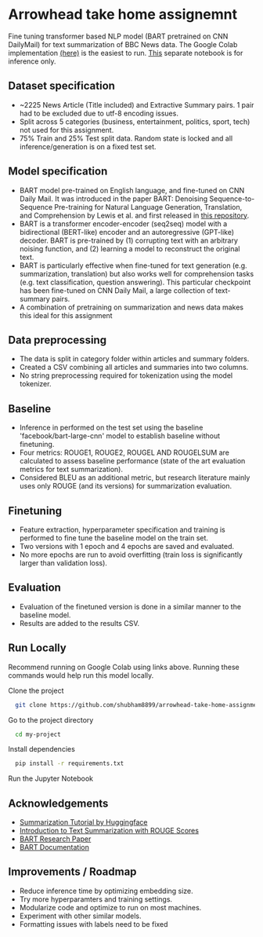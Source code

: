 
# Arrowhead take home assignemnt

Fine tuning transformer based NLP model (BART pretrained on CNN DailyMail) for text summarization of BBC News data. The Google Colab implementation [(here)](https://colab.research.google.com/drive/1XZeFFSA1GUpeOeBEQ1F0bO6Z2N0ZA_0a?usp=sharing) is the easiest to run. [This](https://colab.research.google.com/drive/1d4Dt81ZRuZe9l_mho0w4DaZ6vvJSz4t7?usp=sharing) separate notebook is for inference only. 

## Dataset specification
- ~2225 News Article (Title included) and Extractive Summary pairs. 1 pair had to be excluded due to utf-8 encoding issues.
- Split across 5 categories (business, entertainment, politics, sport, tech) not used for this assignment.
- 75% Train and 25% Test split data. Random state is locked and all inference/generation is on a fixed test set.

## Model specification
- BART model pre-trained on English language, and fine-tuned on CNN Daily Mail. It was introduced in the paper BART: Denoising Sequence-to-Sequence Pre-training for Natural Language Generation, Translation, and Comprehension by Lewis et al. and first released in [this repository](https://github.com/pytorch/fairseq/tree/master/examples/bart).
- BART is a transformer encoder-encoder (seq2seq) model with a bidirectional (BERT-like) encoder and an autoregressive (GPT-like) decoder. BART is pre-trained by (1) corrupting text with an arbitrary noising function, and (2) learning a model to reconstruct the original text.
- BART is particularly effective when fine-tuned for text generation (e.g. summarization, translation) but also works well for comprehension tasks (e.g. text classification, question answering). This particular checkpoint has been fine-tuned on CNN Daily Mail, a large collection of text-summary pairs.
- A combination of pretraining on summarization and news data makes this ideal for this assignment

## Data preprocessing
- The data is split in category folder within articles and summary folders.
- Created a CSV combining all articles and summaries into two columns.
- No string preprocessing required for tokenization using the model tokenizer.

## Baseline
- Inference in performed on the test set using the baseline 'facebook/bart-large-cnn' model to establish baseline without finetuning.
- Four metrics: ROUGE1, ROUGE2, ROUGEL AND ROUGELSUM are calculated to assess baseline performance (state of the art evaluation metrics for text summarization).
- Considered BLEU as an additional metric, but research literature mainly uses only ROUGE (and its versions) for summarization evaluation.

## Finetuning
- Feature extraction, hyperparameter specification and training is performed to fine tune the baseline model on the train set. 
- Two versions with 1 epoch and 4 epochs are saved and evaluated.
- No more epochs are run to avoid overfitting (train loss is significantly larger than validation loss).

## Evaluation
- Evaluation of the finetuned version is done in a similar manner to the baseline model.
- Results are added to the results CSV.

## Run Locally
Recommend running on Google Colab using links above. Running these commands would help run this model locally.

Clone the project

```bash
  git clone https://github.com/shubham8899/arrowhead-take-home-assignment.git
```

Go to the project directory

```bash
  cd my-project
```

Install dependencies

```bash
  pip install -r requirements.txt
```

Run the Jupyter Notebook


## Acknowledgements
 - [Summarization Tutorial by Huggingface](https://huggingface.co/docs/transformers/tasks/summarization)
 - [Introduction to Text Summarization with ROUGE Scores](https://towardsdatascience.com/introduction-to-text-summarization-with-rouge-scores-84140c64b471)
 - [BART Research Paper](https://arxiv.org/pdf/1910.13461.pdf)
 - [BART Documentation](https://huggingface.co/docs/transformers/model_doc/bart)


## Improvements / Roadmap
- Reduce inference time by optimizing embedding size.
- Try more hyperparamters and training settings.
- Modularize code and optimize to run on most machines.
- Experiment with other similar models.
- Formatting issues with labels need to be fixed

